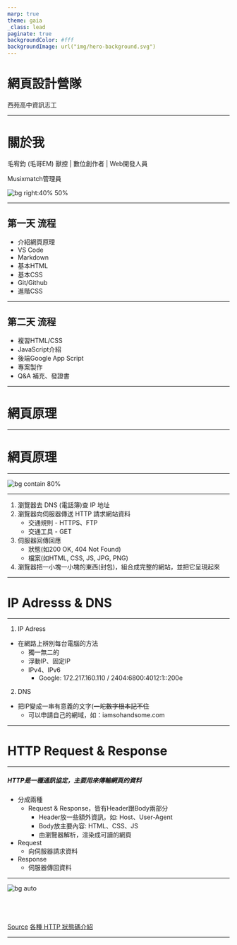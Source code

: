 ```yaml
---
marp: true
theme: gaia
_class: lead
paginate: true
backgroundColor: #fff
backgroundImage: url("img/hero-background.svg")
---
```

<style>
marp-pre{
     border-radius: 13px;
}
code{
    border-radius: 7px;
}
</style>


# **網頁設計營隊**
西苑高中資訊志工

---
<!-- _class: lead -->
# 關於我
毛宥鈞 (毛哥EM)
獸控 | 數位創作者 | Web開發人員

Musixmatch管理員

![bg right:40% 50%](https://edit-mr.github.io/Logo.png)

---

## 第一天 流程
* 介紹網頁原理
* VS Code
* Markdown
* 基本HTML
* 基本CSS
* Git/Github
* 進階CSS

---

## 第二天 流程

* 複習HTML/CSS
* JavaScript介紹
* 後端Google App Script
* 專案製作
* Q&A 補充、發證書
---

<!-- _class: lead -->
# 網頁原理

---

<!-- _class: lead -->   
# 網頁原理 

---

![bg contain 80%](https://developer.mozilla.org/en-US/docs/Learn/Getting_started_with_the_web/How_the_Web_works/simple-client-server.png)

---

1. 瀏覽器去 DNS (電話簿)查 IP 地址
2. 瀏覽器向伺服器傳送 HTTP 請求網站資料
   * 交通規則 - HTTPS、FTP
   * 交通工具 - GET
3. 伺服器回傳回應
   * 狀態(如200 OK, 404 Not Found)
   * 檔案(如HTML, CSS, JS, JPG, PNG)
4. 瀏覽器把一小塊一小塊的東西(封包)，組合成完整的網站，並把它呈現起來

---

<!-- _class: lead -->
# IP Adresss & DNS

---

1. IP Adress
* 在網路上辨別每台電腦的方法
   * 獨一無二的
   * 浮動IP、固定IP
   * IPv4、IPv6
      * Google: 172.217.160.110 / 2404:6800:4012:1::200e
2. DNS
* 把IP變成一串有意義的文字(~~一坨數字根本記不住~~
   * 可以申請自己的網域，如：iamsohandsome.com

---

<!-- _class: lead -->
# HTTP Request & Response

---

##### HTTP是一種通訊協定，主要用來傳輸網頁的資料
* 分成兩種
   * Request & Response，皆有Header跟Body兩部分
      * Header放一些額外資訊，如: Host、User-Agent
      * Body放主要內容:  HTML、CSS、JS
      * 由瀏覽器解析，渲染成可讀的網頁
* Request
   * 向伺服器請求資料
* Response
   * 伺服器傳回資料

---

![bg auto](https://developer.mozilla.org/en-US/docs/Web/HTTP/Messages/httpmsgstructure2.png)
<br/>
<br/>
<br/>
<br/>
<br/>
[Source](https://developer.mozilla.org/en-US/docs/Web/HTTP/Messages)
[各種 HTTP 狀態碼介紹](https://http.cat/)

---

